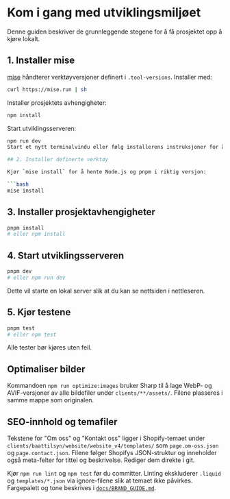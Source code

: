 # Kom i gang med utviklingsmiljøet

Denne guiden beskriver de grunnleggende stegene for å få prosjektet opp å kjøre lokalt.

## 1. Installer mise

[mise](https://github.com/jdx/mise) håndterer verktøyversjoner definert i `.tool-versions`.
Installer med:

```bash
curl https://mise.run | sh
```

Installer prosjektets avhengigheter:
```bash
npm install
```

Start utviklingsserveren:
```bash
npm run dev
Start et nytt terminalvindu eller følg installerens instruksjoner for å laste inn `mise`.

## 2. Installer definerte verktøy

Kjør `mise install` for å hente Node.js og pnpm i riktig versjon:

```bash
mise install
```

## 3. Installer prosjektavhengigheter

```bash
pnpm install
# eller npm install
```

## 4. Start utviklingsserveren

```bash
pnpm dev
# eller npm run dev
```

Dette vil starte en lokal server slik at du kan se nettsiden i nettleseren.

## 5. Kjør testene

```bash
pnpm test
# eller npm test
```

Alle tester bør kjøres uten feil.

## Optimaliser bilder

Kommandoen `npm run optimize:images` bruker Sharp til å lage WebP- og AVIF-versjoner av alle bildefiler under `clients/**/assets/`. Filene plasseres i samme mappe som originalen.

## SEO-innhold og temafiler

Tekstene for "Om oss" og "Kontakt oss" ligger i Shopify-temaet under `clients/baattilsyn/website/website_v4/templates/` som `page.om-oss.json` og `page.contact.json`.
Filene følger Shopifys JSON-struktur og inneholder også meta-felter for tittel og beskrivelse. Rediger dem direkte i git.

Kjør `npm run lint` og `npm test` før du committer. Linting ekskluderer `.liquid` og `templates/*.json` via ignore-filene slik at temaet ikke påvirkes. Fargepalett og tone beskrives i [`docs/BRAND_GUIDE.md`](BRAND_GUIDE.md).

